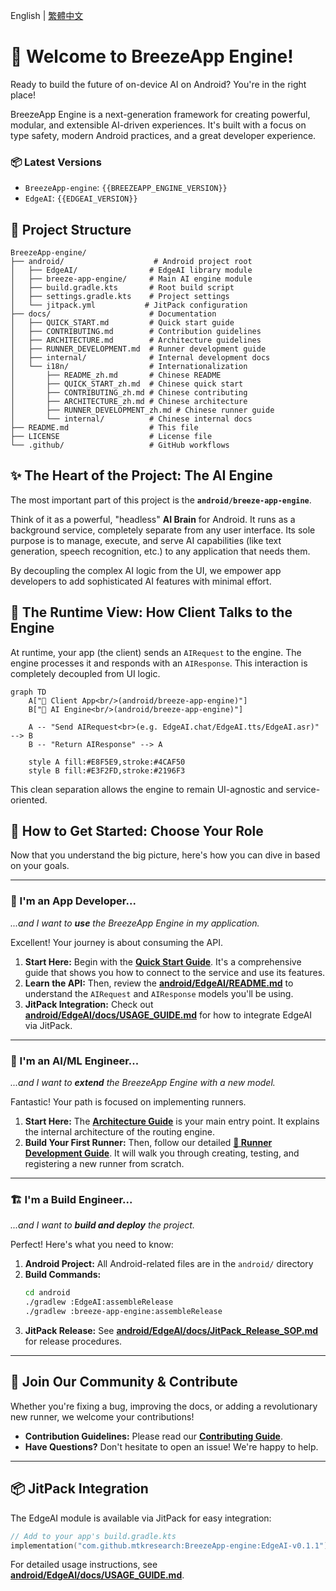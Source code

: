 English | [繁體中文](./docs/i18n/README_zh.md)

# 🤖 Welcome to BreezeApp Engine!

Ready to build the future of on-device AI on Android? You're in the right place!

BreezeApp Engine is a next-generation framework for creating powerful, modular, and extensible AI-driven experiences. It's built with a focus on type safety, modern Android practices, and a great developer experience.

### 📦 Latest Versions

- `BreezeApp-engine`: `{{BREEZEAPP_ENGINE_VERSION}}`
- `EdgeAI`: `{{EDGEAI_VERSION}}`

## 📁 Project Structure

```
BreezeApp-engine/
├── android/                    # Android project root
│   ├── EdgeAI/                # EdgeAI library module
│   ├── breeze-app-engine/     # Main AI engine module
│   ├── build.gradle.kts       # Root build script
│   ├── settings.gradle.kts    # Project settings
│   └── jitpack.yml           # JitPack configuration
├── docs/                      # Documentation
│   ├── QUICK_START.md         # Quick start guide
│   ├── CONTRIBUTING.md        # Contribution guidelines
│   ├── ARCHITECTURE.md        # Architecture guidelines
│   ├── RUNNER_DEVELOPMENT.md  # Runner development guide
│   ├── internal/              # Internal development docs
│   └── i18n/                  # Internationalization
│       ├── README_zh.md       # Chinese README
│       ├── QUICK_START_zh.md  # Chinese quick start
│       ├── CONTRIBUTING_zh.md # Chinese contributing
│       ├── ARCHITECTURE_zh.md # Chinese architecture
│       ├── RUNNER_DEVELOPMENT_zh.md # Chinese runner guide
│       └── internal/          # Chinese internal docs
├── README.md                  # This file
├── LICENSE                    # License file
└── .github/                   # GitHub workflows
```

## ✨ The Heart of the Project: The AI Engine

The most important part of this project is the **`android/breeze-app-engine`**.

Think of it as a powerful, "headless" **AI Brain** for Android. It runs as a background service, completely separate from any user interface. Its sole purpose is to manage, execute, and serve AI capabilities (like text generation, speech recognition, etc.) to any application that needs them.

By decoupling the complex AI logic from the UI, we empower app developers to add sophisticated AI features with minimal effort.

## 🔎 The Runtime View: How Client Talks to the Engine

At runtime, your app (the client) sends an `AIRequest` to the engine. The engine processes it and responds with an `AIResponse`. This interaction is completely decoupled from UI logic.

```mermaid
graph TD
    A["📱 Client App<br/>(android/breeze-app-engine)"]
    B["🧠 AI Engine<br/>(android/breeze-app-engine)"]

    A -- "Send AIRequest<br>(e.g. EdgeAI.chat/EdgeAI.tts/EdgeAI.asr)" --> B
    B -- "Return AIResponse" --> A

    style A fill:#E8F5E9,stroke:#4CAF50
    style B fill:#E3F2FD,stroke:#2196F3
```

This clean separation allows the engine to remain UI-agnostic and service-oriented.

## 🚀 How to Get Started: Choose Your Role

Now that you understand the big picture, here's how you can dive in based on your goals.

---

### 📱 I'm an App Developer...

*...and I want to **use** the BreezeApp Engine in my application.*

Excellent! Your journey is about consuming the API.

1. **Start Here:** Begin with the **[Quick Start Guide](./docs/QUICK_START.md)**. It's a comprehensive guide that shows you how to connect to the service and use its features.
2. **Learn the API:** Then, review the **[android/EdgeAI/README.md](./android/EdgeAI/README.md)** to understand the `AIRequest` and `AIResponse` models you'll be using.
3. **JitPack Integration:** Check out **[android/EdgeAI/docs/USAGE_GUIDE.md](./android/EdgeAI/docs/USAGE_GUIDE.md)** for how to integrate EdgeAI via JitPack.

---

### 🧠 I'm an AI/ML Engineer...

*...and I want to **extend** the BreezeApp Engine with a new model.*

Fantastic! Your path is focused on implementing runners.

1. **Start Here:** The **[Architecture Guide](./docs/ARCHITECTURE.md)** is your main entry point. It explains the internal architecture of the routing engine.
2. **Build Your First Runner:** Then, follow our detailed **[🧩 Runner Development Guide](./docs/RUNNER_DEVELOPMENT.md)**. It will walk you through creating, testing, and registering a new runner from scratch.

---

### 🏗️ I'm a Build Engineer...

*...and I want to **build and deploy** the project.*

Perfect! Here's what you need to know:

1. **Android Project:** All Android-related files are in the `android/` directory
2. **Build Commands:** 
   ```bash
   cd android
   ./gradlew :EdgeAI:assembleRelease
   ./gradlew :breeze-app-engine:assembleRelease
   ```
3. **JitPack Release:** See **[android/EdgeAI/docs/JitPack_Release_SOP.md](./android/EdgeAI/docs/JitPack_Release_SOP.md)** for release procedures.

---

## 🤝 Join Our Community & Contribute

Whether you're fixing a bug, improving the docs, or adding a revolutionary new runner, we welcome your contributions!

* **Contribution Guidelines:** Please read our **[Contributing Guide](./docs/CONTRIBUTING.md)**.
* **Have Questions?** Don't hesitate to open an issue! We're happy to help.

---

## 📦 JitPack Integration

The EdgeAI module is available via JitPack for easy integration:

```kotlin
// Add to your app's build.gradle.kts
implementation("com.github.mtkresearch:BreezeApp-engine:EdgeAI-v0.1.1")
```

For detailed usage instructions, see **[android/EdgeAI/docs/USAGE_GUIDE.md](./android/EdgeAI/docs/USAGE_GUIDE.md)**.
